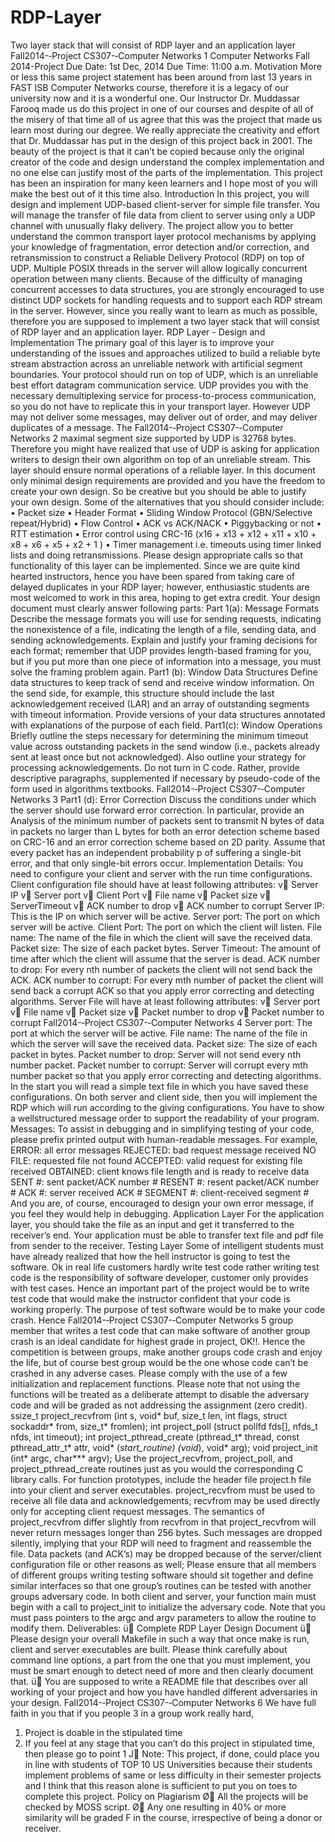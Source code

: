 # RDP-Layer
Two layer stack that will consist of RDP layer and an application layer
Fall2014-­‐Project
CS307-­‐Computer
Networks
1
Computer
Networks
Fall 2014-Project
Due Date: 1st Dec, 2014 Due Time: 11:00 a.m.
Motivation
More or less this same project statement has been around from last 13 years in
FAST ISB Computer Networks course, therefore it is a legacy of our university now
and it is a wonderful one. Our Instructor Dr. Muddassar Farooq made us do this
project in one of our courses and despite of all of the misery of that time all of us
agree that this was the project that made us learn most during our degree. We
really appreciate the creativity and effort that Dr. Muddassar has put in the design
of this project back in 2001. The beauty of the project is that it can’t be copied
because only the original creator of the code and design understand the complex
implementation and no one else can justify most of the parts of the
implementation. This project has been an inspiration for many keen learners and I
hope most of you will make the best out of it this time also.
Introduction
In this project, you will design and implement UDP-based client-server for simple
file transfer. You will manage the transfer of file data from client to server using
only a UDP channel with unusually flaky delivery. The project allow you to better
understand the common transport layer protocol mechanisms by applying your
knowledge of fragmentation, error detection and/or correction, and retransmission
to construct a Reliable Delivery Protocol (RDP) on top of UDP. Multiple POSIX
threads in the server will allow logically concurrent operation between many
clients. Because of the difficulty of managing concurrent accesses to data
structures, you are strongly encouraged to use distinct UDP sockets for handling
requests and to support each RDP stream in the server. However, since you really
want to learn as much as possible, therefore you are supposed to implement a
two layer stack that will consist of RDP layer and an application layer.
RDP Layer - Design and Implementation
The primary goal of this layer is to improve your understanding of the issues and
approaches utilized to build a reliable byte stream abstraction across an unreliable
network with artificial segment boundaries.
Your protocol should run on top of UDP, which is an unreliable best effort
datagram communication service. UDP provides you with the necessary demultiplexing
service for process-to-process communication, so you do not have to
replicate this in your transport layer. However UDP may not deliver some
messages, may deliver out of order, and may deliver duplicates of a message. The
Fall2014-­‐Project
CS307-­‐Computer
Networks
2
maximal segment size supported by UDP is 32768 bytes. Therefore you might have
realized that use of UDP is asking for application writers to design their own
algorithm on top of an unreliable stream. This layer should ensure normal
operations of a reliable layer.
In this document only minimal design requirements are provided and you have the
freedom to create your own design. So be creative but you should be able to
justify your own design. Some of the alternatives that you should consider include:
• Packet size
• Header Format
• Sliding Window Protocol (GBN/Selective repeat/Hybrid)
• Flow Control
• ACK vs ACK/NACK
• Piggybacking or not
• RTT estimation
• Error control using CRC-16 (x16 + x13 + x12 + x11 + x10 + x8 + x6 + x5 + x2 + 1 )
• Timer management i.e. timeouts using timer linked lists and doing
retransmissions.
Please design appropriate calls so that functionality of this layer can be
implemented. Since we are quite kind hearted instructors, hence you have been
spared from taking care of delayed duplicates in your RDP layer; however,
enthusiastic students are most welcomed to work in this area, hoping to get extra
credit. Your design document must clearly answer following parts:
Part 1(a): Message Formats
Describe the message formats you will use for sending requests, indicating the nonexistence
of a file, indicating the length of a file, sending data, and sending
acknowledgements. Explain and justify your framing decisions for each format;
remember that UDP provides length-based framing for you, but if you put more
than one piece of information into a message, you must solve the framing problem
again.
Part1 (b): Window Data Structures
Define data structures to keep track of send and receive window information. On
the send side, for example, this structure should include the last acknowledgement
received (LAR) and an array of outstanding segments with timeout information.
Provide versions of your data structures annotated with explanations of the
purpose of each field.
Part1(c): Window Operations
Briefly outline the steps necessary for determining the minimum timeout value
across outstanding packets in the send window (i.e., packets already sent at least
once but not acknowledged). Also outline your strategy for processing
acknowledgements. Do not turn in C code. Rather, provide descriptive paragraphs,
supplemented if necessary by pseudo-code of the form used in algorithms
textbooks.
Fall2014-­‐Project
CS307-­‐Computer
Networks
3
Part1 (d): Error Correction
Discuss the conditions under which the server should use forward error correction.
In particular, provide an Analysis of the minimum number of packets sent to
transmit N bytes of data in packets no larger than L bytes for both an error
detection scheme based on CRC-16 and an error correction scheme based on 2D
parity. Assume that every packet has an independent probability p of suffering a
single-bit error, and that only single-bit errors occur.
Implementation Details:
You need to configure your client and server with the run time configurations.
Client configuration file should have at least following attributes:
v Server IP
v Server port
v Client Port
v File name
v Packet size
v ServerTimeout
v ACK number to drop
v ACK number to corrupt
Server IP:
This is the IP on which server will be active.
Server port:
The port on which server will be active.
Client Port:
The port on which the client will listen.
File name:
The name of the file in which the client will save the received data.
Packet size:
The size of each packet bytes.
Server Timeout:
The amount of time after which the client will assume that the server is
dead.
ACK number to drop:
For every nth number of packets the client will not send back the ACK.
ACK number to corrupt:
For every mth number of packet the client will send back a corrupt ACK so
that you apply error correcting and detecting algorithms.
Server File will have at least following attributes:
v Server port
v File name
v Packet size
v Packet number to drop
v Packet number to corrupt
Fall2014-­‐Project
CS307-­‐Computer
Networks
4
Server port:
The port at which the server will be active.
File name:
The name of the file in which the server will save the received data.
Packet size:
The size of each packet in bytes.
Packet number to drop:
Server will not send every nth number packet.
Packet number to corrupt:
Server will corrupt every mth number packet so that you apply error
correcting and detecting algorithms.
In the start you will read a simple text file in which you have saved these
configurations. On both server and client side, then you will implement the RDP
which will run according to the giving configurations. You have to show a wellstructured
message order to support the readability of your program.
Messages: To assist in debugging and in simplifying testing of your code, please
prefix printed output with human-readable messages. For example,
ERROR: all error messages
REJECTED: bad request message received
NO FILE: requested file not found
ACCEPTED: valid request for existing file received
OBTAINED: client knows file length and is ready to receive data
SENT #: sent packet/ACK number #
RESENT #: resent packet/ACK number #
ACK #: server received ACK #
SEGMENT #: client-received segment #
And you are, of course, encouraged to design your own error message, if you feel
they would help in debugging.
Application Layer
For the application layer, you should take the file as an input and get it
transferred to the receiver’s end. Your application must be able to transfer text
file and pdf file from sender to the receiver.
Testing Layer
Some of intelligent students must have already realized that how the hell
instructor is going to test the software. Ok in real life customers hardly write test
code rather writing test code is the responsibility of software developer, customer
only provides with test cases. Hence an important part of the project would be to
write test code that would make the instructor confident that your code is working
properly. The purpose of test software would be to make your code crash. Hence
Fall2014-­‐Project
CS307-­‐Computer
Networks
5
group member that writes a test code that can make software of another group
crash is an ideal candidate for highest grade in project, OK!!. Hence the
competition is between groups, make another groups code crash and enjoy the
life, but of course best group would be the one whose code can’t be crashed in any
adverse cases.
Please comply with the use of a few initialization and replacement functions.
Please note that not using the functions will be treated as a deliberate attempt to
disable the adversary code and will be graded as not addressing the assignment
(zero credit).
ssize_t project_recvfrom (int s, void* buf, size_t len, int
flags, struct sockaddr* from, size_t* fromlen);
int project_poll (struct pollfd fds[], nfds_t nfds, int
timeout);
int project_pthread_create (pthread_t* thread, const
pthread_attr_t* attr, void* (*start_routine) (void*), void*
arg);
void project_init (int* argc, char*** argv);
Use the project_recvfrom, project_poll, and project_pthread_create
routines just as you would the corresponding C library calls. For function
prototypes, include the header file project.h file into your client and server
executables. project_recvfrom must be used to receive all file data and
acknowledgements; recvfrom may be used directly only for accepting client
request messages. The semantics of project_recvfrom differ slightly from
recvfrom in that project_recvfrom will never return messages longer than 256
bytes. Such messages are dropped silently, implying that your RDP will need to
fragment and reassemble the file. Data packets (and ACK’s) may be dropped
because of the server/client configuration file or other reasons as well;
Please ensure that all members of different groups writing testing software should
sit together and define similar interfaces so that one group’s routines can be
tested with another groups adversary code.
In both client and server, your function main must begin with a call to
project_init to initialize the adversary code. Note that you must pass pointers
to the argc and argv parameters to allow the routine to modify them.
Deliverables:
ü Complete RDP Layer Design Document
ü Please design your overall Makefile in such a way that once make is run,
client and server executables are built. Please think carefully about
command line options, a part from the one that you must implement, you
must be smart enough to detect need of more and then clearly document
that.
ü You are supposed to write a README file that describes over all working of
your project and how you have handled different adversaries in your design.
Fall2014-­‐Project
CS307-­‐Computer
Networks
6
We have full faith in you that if you people 3 in a group work really hard,
1. Project is doable in the stipulated time
2. If you feel at any stage that you can’t do this project in stipulated time,
then please go to point 1 J
Note: This project, if done, could place you in line with students of TOP 10 US
Universities because their students implement problems of same or less
difficulty in their semester projects and I think that this reason alone is
sufficient to put you on toes to complete this project.
Policy on Plagiarism
Ø All the projects will be checked by MOSS script.
Ø Any one resulting in 40% or more similarity will be graded F in the
course, irrespective of being a donor or receiver.
